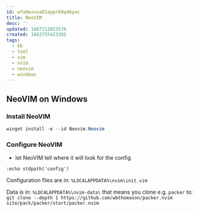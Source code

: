 ```yaml
---
id: wfa0ezuoa81eppr89q46yac
title: NeoVIM
desc: ''
updated: 1687112023576
created: 1682755423382
tags:
  - kb
  - tool
  - vim
  - nvim
  - neovim
  - windows
---
```


## NeoVIM on Windows

### Install NeoVIM

```powershell
winget install -e --id Neovim.Neovim
```

### Configure NeoVIM

* let NeoVIM tell where it will look for the config

```
:echo stdpath('config')
```

Configuration files are in: `%LOCALAPPDATA%\nvim\init.vim`

Data is in:
  `%LOCALAPPDATA%\nvim-data\`
that means you clone e.g. `packer` to:
  `git clone --depth 1 https://github.com/wbthomason/packer.nvim site/pack/packer/start/packer.nvim`
